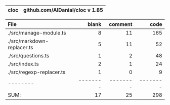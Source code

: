cloc|github.com/AlDanial/cloc v 1.85
--- | ---

File|blank|comment|code
:-------|-------:|-------:|-------:
./src/manage-module.ts|8|11|165
./src/markdown-replacer.ts|5|11|52
./src/questions.ts|1|2|48
./src/index.ts|2|1|24
./src/regexp-replacer.ts|1|0|9
--------|--------|--------|--------
SUM:|17|25|298
